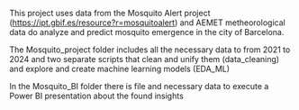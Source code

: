 This project uses data from the Mosquito Alert project (https://ipt.gbif.es/resource?r=mosquitoalert) and AEMET metheorological data do analyze and predict mosquito emergence in the city of Barcelona.

The Mosquito_project folder includes all the necessary data to from 2021 to 2024 and two separate scripts that clean and unify them (data_cleaning) and explore and create machine learning models (EDA_ML)

In the Mosquito_BI folder there is file and necessary data to execute a Power BI presentation about the found insights
